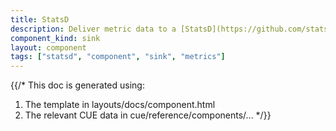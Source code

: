 ```yaml
---
title: StatsD
description: Deliver metric data to a [StatsD](https://github.com/statsd/statsd) aggregator
component_kind: sink
layout: component
tags: ["statsd", "component", "sink", "metrics"]
---
```


{{/*
This doc is generated using:

1. The template in layouts/docs/component.html
2. The relevant CUE data in cue/reference/components/...
*/}}

